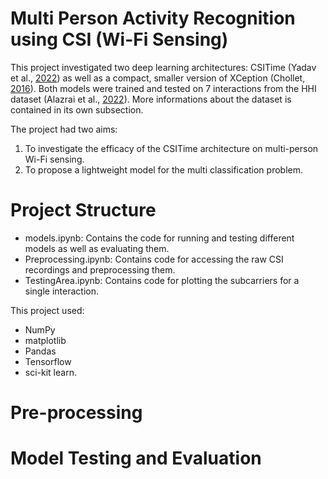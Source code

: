 # Multi Person Activity Recognition using CSI (Wi-Fi Sensing)

This project investigated two deep learning architectures: CSITime (Yadav et al., [2022](https://www.sciencedirect.com/science/article/abs/pii/S0893608021004391)) as well as a compact, smaller version of XCeption (Chollet, [2016](https://arxiv.org/abs/1610.02357)). Both models were trained and tested on 7 interactions from the HHI dataset (Alazrai et al., [2022](https://www.mdpi.com/1424-8220/22/16/6018)). More informations about the dataset is contained in its own subsection.

The project had two aims: 
1) To investigate the efficacy of the CSITime architecture on multi-person Wi-Fi sensing.
2) To propose a lightweight model for the multi classification problem.


# Project Structure 
- models.ipynb: Contains the code for running and testing different models as well as evaluating them. 
- Preprocessing.ipynb: Contains code for accessing the raw CSI recordings and preprocessing them. 
- TestingArea.ipynb: Contains code for plotting the subcarriers for a single interaction. 

This project used:
- NumPy
- matplotlib
- Pandas
- Tensorflow
- sci-kit learn.

# Pre-processing

# Model Testing and Evaluation
